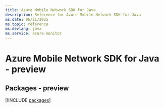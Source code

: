 ```yaml
---
title: Azure Mobile Network SDK for Java
description: Reference for Azure Mobile Network SDK for Java
ms.date: 06/21/2025
ms.topic: reference
ms.devlang: java
ms.service: azure-monitor
---
```

# Azure Mobile Network SDK for Java - preview
## Packages - preview
[!INCLUDE [packages](mobile-network-index.md)]
